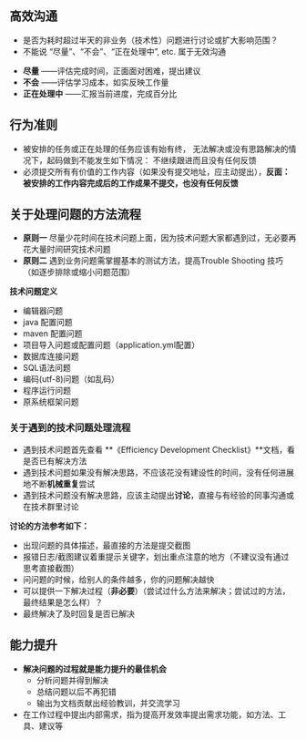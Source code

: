 ## 高效沟通	
- 是否为耗时超过半天的非业务（技术性）问题进行讨论或扩大影响范围？
- 不能说 “尽量”、“不会”、“正在处理中”, etc. 属于无效沟通
* **尽量** ——评估完成时间，正面面对困难，提出建议
* **不会** ——评估学习成本，如实反映工作量
* **正在处理中** ——汇报当前进度，完成百分比

## 行为准则	
* 被安排的任务或正在处理的任务应该有始有终， 无法解决或没有思路解决的情况下，起码做到不能发生如下情况： 不继续跟进而且没有任何反馈
* 必须提交所有有价值的工作内容（如果没有提交地址，应主动提出），**反面：被安排的工作内容完成后的工作成果不提交，也没有任何反馈**

## 关于处理问题的方法流程
- **原则一** 尽量少花时间在技术问题上面，因为技术问题大家都遇到过，无必要再花大量时间研究技术问题
- **原则二** 遇到业务问题需掌握基本的测试方法，提高Trouble Shooting 技巧（如逐步排除或缩小问题范围）

**技术问题定义**
- 编辑器问题
- java 配置问题
- maven 配置问题
- 项目导入问题或配置问题（application.yml配置）
- 数据库连接问题
- SQL语法问题
- 编码(utf-8)问题（如乱码）
- 程序运行问题
- 原系统框架问题 

### 关于遇到的技术问题处理流程
- 遇到技术问题首先查看 **《Efficiency Development Checklist》**文档，看是否已有解决方法
- 遇到技术问题如果没有解决思路，不应该花没有建设性的时间，没有任何进展地不断**机械重复**尝试
- 遇到技术问题没有解决思路，应该主动提出**讨论**，直接与有经验的同事沟通或在技术群里讨论

**讨论的方法参考如下：**
- 出现问题的具体描述，最直接的方法是提交截图
- 报错日志/截图建议着重提示关键字，划出重点注意的地方（不建议没有通过思考直接截图）
- 问问题的时候，给别人的条件越多，你的问题解决越快
- 可以提供一下解决过程（**非必要**）（尝试过什么方法来解决；尝试过的方法，最终结果是怎么样）？
- 最终解决了及时回复是否已解决
 
## 能力提升  
* **解决问题的过程就是能力提升的最佳机会**
  - 分析问题并得到解决  
  - 总结问题以后不再犯错 
  - 输出为文档贡献出经验教训，并交流学习
* 在工作过程中提出内部需求，指为提高开发效率提出需求功能，如方法、工具、建议等
